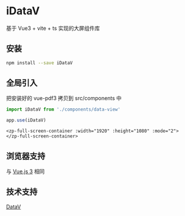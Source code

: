 # iDataV

基于 Vue3 + vite + ts 实现的大屏组件库

## 安装

```bash
npm install --save iDataV
```

## 全局引入

把安装好的 vue-pdf3 拷贝到 src/components 中

```js
import iDataV from './components/data-view'

app.use(iDataV)
```

```base
<zp-full-screen-container :width="1920" :height="1080" :mode="2">
</zp-full-screen-container>
```

## 浏览器支持

与 [Vue.js 3](https://github.com/vuejs/core/blob/main/README.md) 相同

## 技术支持

[DataV](https://github.com/DataV-Team/Datav)
